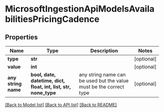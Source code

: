 # MicrosoftIngestionApiModelsAvailabilitiesPricingCadence


## Properties
Name | Type | Description | Notes
------------ | ------------- | ------------- | -------------
**type** | **str** |  | [optional] 
**value** | **int** |  | [optional] 
**any string name** | **bool, date, datetime, dict, float, int, list, str, none_type** | any string name can be used but the value must be the correct type | [optional]

[[Back to Model list]](../README.md#documentation-for-models) [[Back to API list]](../README.md#documentation-for-api-endpoints) [[Back to README]](../README.md)


